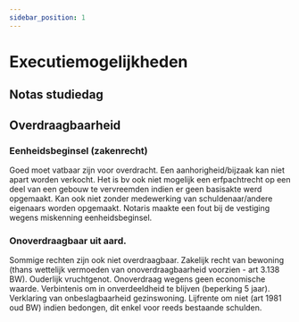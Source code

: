 ```yaml
---
sidebar_position: 1
---
```


# Executiemogelijkheden

## Notas studiedag

## Overdraagbaarheid

### Eenheidsbeginsel (zakenrecht)

Goed moet vatbaar zijn voor overdracht. Een aanhorigheid/bijzaak kan niet apart worden verkocht. Het is bv ook niet mogelijk een erfpachtrecht op een deel van een gebouw te vervreemden indien er geen basisakte werd opgemaakt. Kan ook niet zonder medewerking van schuldenaar/andere eigenaars worden opgemaakt. Notaris maakte een fout bij de vestiging wegens miskenning eenheidsbeginsel. 

### Onoverdraagbaar uit aard.

Sommige rechten zijn ook niet overdraagbaar. Zakelijk recht van bewoning (thans wettelijk vermoeden van onoverdraagbaarheid voorzien - art 3.138 BW). Ouderlijk vruchtgenot. Onoverdraag wegens geen economische waarde. Verbintenis om in onverdeeldheid te blijven (beperking 5 jaar). Verklaring van onbeslagbaarheid gezinswoning. Lijfrente om niet (art 1981 oud BW) indien bedongen, dit enkel voor reeds bestaande schulden.
